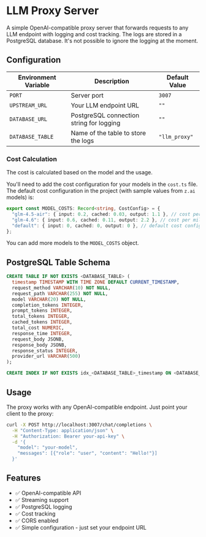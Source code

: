 # LLM Proxy Server

A simple OpenAI-compatible proxy server that forwards requests to any LLM endpoint with logging and cost tracking. The logs are stored in a PostgreSQL database. It's not possible to ignore the logging at the moment.

## Configuration

| Environment Variable | Description | Default Value |
|----------------------|-------------|-----------------|
| `PORT` | Server port | `3007` |
| `UPSTREAM_URL` | Your LLM endpoint URL | `""` |
| `DATABASE_URL` | PostgreSQL connection string for logging | `""` |
| `DATABASE_TABLE` | Name of the table to store the logs | `"llm_proxy"` |

### Cost Calculation

The cost is calculated based on the model and the usage.

You'll need to add the cost configuration for your models in the `cost.ts` file. The default cost configuration in the project (with sample values from `z.ai` models) is:

```typescript
export const MODEL_COSTS: Record<string, CostConfig> = {
  "glm-4.5-air": { input: 0.2, cached: 0.03, output: 1.1 }, // cost per million prompt tokens (USD)
  "glm-4.6": { input: 0.6, cached: 0.11, output: 2.2 }, // cost per million cached tokens (USD)
  "default": { input: 0, cached: 0, output: 0 }, // default cost configuration
};
```

You can add more models to the `MODEL_COSTS` object.

## PostgreSQL Table Schema

```sql
CREATE TABLE IF NOT EXISTS <DATABASE_TABLE> (
  timestamp TIMESTAMP WITH TIME ZONE DEFAULT CURRENT_TIMESTAMP,
  request_method VARCHAR(10) NOT NULL,
  request_path VARCHAR(255) NOT NULL,
  model VARCHAR(20) NOT NULL,
  completion_tokens INTEGER,
  prompt_tokens INTEGER,
  total_tokens INTEGER,
  cached_tokens INTEGER,
  total_cost NUMERIC,
  response_time INTEGER,
  request_body JSONB,
  response_body JSONB,
  response_status INTEGER,
  provider_url VARCHAR(500)
);

CREATE INDEX IF NOT EXISTS idx_<DATABASE_TABLE>_timestamp ON <DATABASE_TABLE> (timestamp);
```

## Usage

The proxy works with any OpenAI-compatible endpoint. Just point your client to the proxy:

```bash
curl -X POST http://localhost:3007/chat/completions \
  -H "Content-Type: application/json" \
  -H "Authorization: Bearer your-api-key" \
  -d '{
    "model": "your-model",
    "messages": [{"role": "user", "content": "Hello!"}]
  }'
```

## Features

- ✅ OpenAI-compatible API
- ✅ Streaming support
- ✅ PostgreSQL logging
- ✅ Cost tracking
- ✅ CORS enabled
- ✅ Simple configuration - just set your endpoint URL

